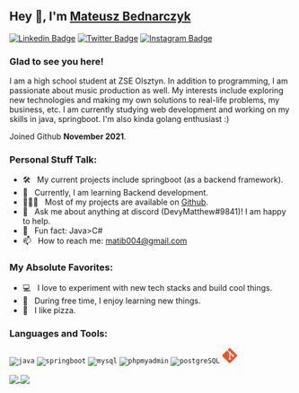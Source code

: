 ## Hey 👋, I'm [Mateusz Bednarczyk](https://github.com/MateuszBednarczyk)

[![Linkedin Badge](https://img.shields.io/badge/-LinkedIn-0e76a8?style=flat-square&logo=Linkedin&logoColor=white)](https://www.linkedin.com/in/mateusz-bednarczyk-497a29227/)
[![Twitter Badge](https://img.shields.io/badge/-Twitter-00acee?style=flat-square&logo=Twitter&logoColor=white)](https://twitter.com/DevyMatthew)
[![Instagram Badge](https://img.shields.io/badge/-Instagram-e4405f?style=flat-square&logo=Instagram&logoColor=white)](https://www.instagram.com/mati_bednarczyk/)

### Glad to see you here! &nbsp;

I am a high school student at ZSE Olsztyn. In addition to programming, I am passionate about music production as well. My interests include exploring new technologies and making my own solutions to real-life problems, my business, etc.  I am currently studying web development and working on my skills in java, springboot. I'm also kinda golang enthusiast :)

Joined Github **November 2021**.

### Personal Stuff Talk:

- 🛠 &nbsp; My current projects include springboot (as a backend framework).
- 🚀 &nbsp; Currently, I am learning Backend development.
- 👨🏻‍💻 &nbsp; Most of my projects are available on [Github](https://github.com/MateuszBednarczyk).
- 💬 &nbsp; Ask me about anything at discord (DevyMatthew#9841)! I am happy to help.
- 👾 &nbsp; Fun fact: Java>C#
- 📫 &nbsp; How to reach me: matib004@gmail.com

### My Absolute Favorites:

- 💻 &nbsp; I love to experiment with new tech stacks and build cool things.
- 📰 &nbsp; During free time, I enjoy learning new things. 
- 🍕 &nbsp; I like pizza.

### Languages and Tools:

<code><img height="27" src="http://codecouple.pl/wp-content/uploads/2017/02/java-logo.png" alt="java"></code>
<code><img height="27" src="https://miro.medium.com/max/856/1*O68LbDvD5Dcsnez73M7v4Q.png" alt="springboot"></code>
<code><img height="27" src="https://cdn.liveagent.com/app/uploads/2020/11/MySQL-Logo.png" alt="mysql"></code>
<code><img height="27" src="https://upload.wikimedia.org/wikipedia/commons/thumb/4/4f/PhpMyAdmin_logo.svg/2560px-PhpMyAdmin_logo.svg.png" alt="phpmyadmin"></code>
<code><img height="27" src="https://wiki.postgresql.org/wiki/File:PostgreSQL_logo.3colors.svg" alt="postgreSQL"></code>
<code><img height="27" src="https://raw.githubusercontent.com/devicons/devicon/master/icons/git/git-original.svg" alt="git"></code>

<a href="https://github.com/anuraghazra/github-readme-stats">
  <img align="center" src="https://github-readme-stats.vercel.app/api/pin/?username=MateuszBednarczyk&repo=github-readme-stats" />
</a>
<a href="https://github.com/anuraghazra/convoychat">
  <img align="center" src="https://github-readme-stats.vercel.app/api/pin/?username=MateuszBednarczyk&repo=convoychat" />
</a>
